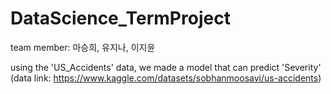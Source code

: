 # DataScience_TermProject

team member: 마승희, 유지나, 이지윤

using the 'US_Accidents' data, we made a model that can predict 'Severity'<br>
(data link: https://www.kaggle.com/datasets/sobhanmoosavi/us-accidents)
